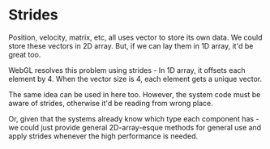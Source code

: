 # Strides
Position, velocity, matrix, etc, all uses vector to store its own data.
We could store these vectors in 2D array. But, if we can lay them in 1D array,
it'd be great too.

WebGL resolves this problem using strides - In 1D array, it offsets each
element by 4. When the vector size is 4, each element gets a unique vector. 

The same idea can be used in here too. However, the system code must be aware
of strides, otherwise it'd be reading from wrong place.

Or, given that the systems already know which type each component has - we could
just provide general 2D-array-esque methods for general use and apply strides
whenever the high performance is needed.
